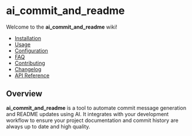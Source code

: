 # ai_commit_and_readme

Welcome to the **ai_commit_and_readme** wiki!

- [Installation](Installation)
- [Usage](Usage)
- [Configuration](Configuration)
- [FAQ](FAQ)
- [Contributing](Contributing)
- [Changelog](Changelog)
- [API Reference](API)

## Overview

**ai_commit_and_readme** is a tool to automate commit message generation and README updates using AI. It integrates with your development workflow to ensure your project documentation and commit history are always up to date and high quality.
